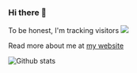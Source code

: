 ### Hi there 👋

To be honest, I'm tracking visitors ![](https://visitor-badge.glitch.me/badge?page_id=desiderantes-readme.badge)

Read more about me at [my website](https://desiderantes.com)

![Github stats](https://github-readme-stats.vercel.app/api?username=desiderantes&show_icons=true&hide_border=true)
